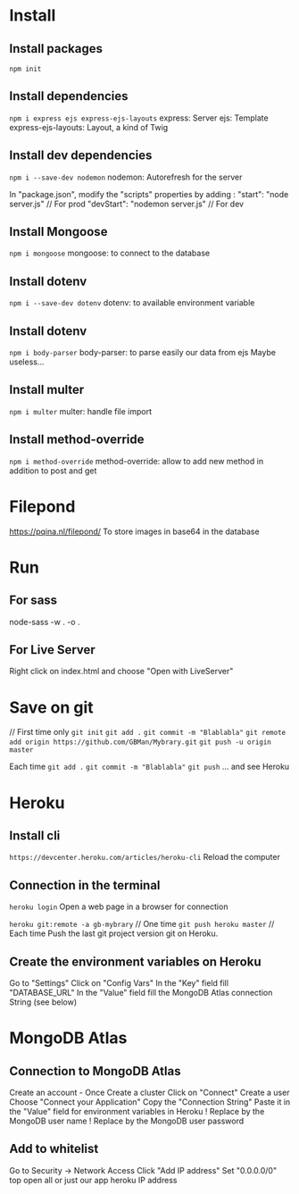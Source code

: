 # Install
## Install packages
`npm init`

## Install dependencies
`npm i express ejs express-ejs-layouts`
express: Server
ejs: Template
express-ejs-layouts: Layout, a kind of Twig

## Install dev dependencies
`npm i --save-dev nodemon`
nodemon: Autorefresh for the server

In "package.json", modify the "scripts" properties by adding :
    "start": "node server.js"       // For prod
    "devStart": "nodemon server.js" // For dev

## Install Mongoose
`npm i mongoose`
mongoose: to connect to the database

## Install dotenv
`npm i --save-dev dotenv`
dotenv: to available environment variable

## Install dotenv
`npm i body-parser`
body-parser: to parse easily our data from ejs
Maybe useless...

## Install multer
`npm i multer`
multer: handle file import

## Install method-override
`npm i method-override`
method-override: allow to add new method in addition to post and get

# Filepond
https://pqina.nl/filepond/
To store images in base64 in the database

# Run
## For sass
node-sass -w . -o .

## For Live Server
Right click on index.html and choose "Open with LiveServer"


# Save on git
// First time only
`git init`
`git add .`
`git commit -m "Blablabla"`
`git remote add origin https://github.com/GBMan/Mybrary.git`
`git push -u origin master`

Each time
`git add .`
`git commit -m "Blablabla"`
`git push`
... and see Heroku


# Heroku
## Install cli
`https://devcenter.heroku.com/articles/heroku-cli`
Reload the computer

## Connection in the terminal
`heroku login`
Open a web page in a browser for connection

`heroku git:remote -a gb-mybrary`   // One time
`git push heroku master`            // Each time
Push the last git project version git on Heroku.

## Create the environment variables on Heroku
Go to "Settings"
Click on "Config Vars"
In the "Key" field fill "DATABASE_URL"
In the "Value" field fill the MongoDB Atlas connection String (see below)

# MongoDB Atlas
## Connection to MongoDB Atlas
Create an account - Once
Create a cluster
Click on "Connect"
Create a user
Choose "Connect your Application"
Copy the "Connection String"
Paste it in the "Value" field for environment variables in Heroku
! Replace <username> by the MongoDB user name
! Replace <password> by the MongoDB user password

## Add to whitelist
Go to Security -> Network Access
Click "Add IP address"
Set "0.0.0.0/0" top open all or just our app heroku IP address